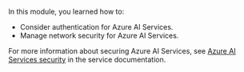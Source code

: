 In this module, you learned how to:

- Consider authentication for Azure AI Services.
- Manage network security for Azure AI Services.

For more information about securing Azure AI Services, see [Azure AI Services security](/azure/ai-services/security-features) in the service documentation.
